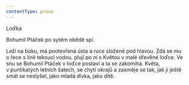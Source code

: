 ```yaml
---
contentType: prose
---
```


<section>

Loďka

Bohumil Ptáček po sytém obědě spí.

Leží na boku, má pootevřená ústa a ruce složené pod hlavou. Zdá se mu o řece s líně tekoucí vodou, plují po ní s Květou v malé dřevěné loďce. Ve snu se Bohumil Ptáček v loďce postaví a ta se zakomíhá. Květa, v puntíkatých letních šatech, se chytí okrajů a zasměje se tak, jak ji ještě smát se neslyšel, jako mladá dívka, jako dítě.

</section>
